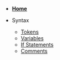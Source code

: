 <!-- _sidebar.md -->

- [**Home**](README.md)

- Syntax

  - [Tokens](Syntax/tokens.md)
  - [Variables](Syntax/variables.md)
  - [If Statements](Syntax/if_statements.md)
  - [Comments](Syntax/comments.md)
